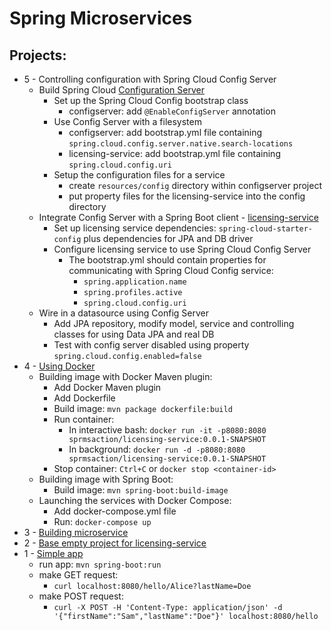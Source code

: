 # Spring Microservices

## Projects:
* 5 - Controlling configuration with Spring Cloud Config Server
    * Build Spring Cloud [Configuration Server](c05cloudconfig/configserver)
        * Set up the Spring Cloud Config bootstrap class
            * configserver: add `@EnableConfigServer` annotation
        * Use Config Server with a filesystem
            * configserver: add bootstrap.yml file containing `spring.cloud.config.server.native.search-locations`
            * licensing-service: add bootstrap.yml file containing `spring.cloud.config.uri`
        * Setup the configuration files for a service
            * create `resources/config` directory within configserver project
            * put property files for the licensing-service into the config directory
    * Integrate Config Server with a Spring Boot client - [licensing-service](c05cloudconfig/licensing-service)
        * Set up licensing service dependencies: `spring-cloud-starter-config` plus dependencies for JPA and DB driver
        * Configure licensing service to use Spring Cloud Config Server
            * The bootstrap.yml should contain properties for communicating with Spring Cloud Config service:
                * `spring.application.name`
                * `spring.profiles.active`
                * `spring.cloud.config.uri`
    * Wire in a datasource using Config Server
        * Add JPA repository, modify model, service and controlling classes for using Data JPA and real DB
        * Test with config server disabled using property `spring.cloud.config.enabled=false`
* 4 - [Using Docker](c04docker/licensing-service)
    * Building image with Docker Maven plugin:
        * Add Docker Maven plugin
        * Add Dockerfile
        * Build image: `mvn package dockerfile:build`
        * Run container: 
            * In interactive bash: `docker run -it -p8080:8080 sprmsaction/licensing-service:0.0.1-SNAPSHOT`
            * In background: `docker run -d -p8080:8080 sprmsaction/licensing-service:0.0.1-SNAPSHOT`
        * Stop container: `Ctrl+C` or `docker stop <container-id>`
    * Building image with Spring Boot:
        * Build image: `mvn spring-boot:build-image`
    * Launching the services with Docker Compose:
        * Add docker-compose.yml file
        * Run: `docker-compose up`
* 3 - [Building microservice](c03building/licensing-service)
* 2 - [Base empty project for licensing-service](c02explore/licensing-service)
* 1 - [Simple app](c01welcome)
    * run app: `mvn spring-boot:run`
    * make GET request: 
        * `curl localhost:8080/hello/Alice?lastName=Doe`
    * make POST request: 
        * `curl -X POST -H 'Content-Type: application/json' -d '{"firstName":"Sam","lastName":"Doe"}' localhost:8080/hello`
